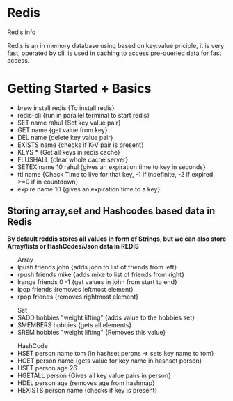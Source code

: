 # Redis
Redis info

Redis is an in memory database using based on key:value priciple, it is very fast, operated by cli, is used in caching to access pre-queried data for fast access.

<h1>Getting Started + Basics</h1>

<ul>
  <li>brew install redis {To install redis}</li>
  <li>redis-cli {run in parallel terminal to start redis}</li>
  <li>SET name rahul {Set key value pair}</li>
  <li>GET name {get value from key}</li>
  <li>DEL name {delete key value pair}</li>
  <li>EXISTS name {checks if K-V pair is present}</li>
  <li>KEYS * {Get all keys in redis cache}</li>
  <li>FLUSHALL {clear whole cache server}</li>
  <li>SETEX name 10 rahul {gives an expiration time to key in seconds}</li>
  <li>ttl name {Check Time to live for that key, -1 if indefinite, -2 if expired, >=0 if in countdown}</li>
  <li>expire name 10 {gives an expiration time to a key}</li>
</ul>

<h2>Storing array,set and Hashcodes based data in Redis</h2>

**By default reddis stores all values in form of Strings, but we can also store Array/lists or HashCodes/Json data in REDIS**

<ul>
  Array
  <li>lpush friends john {adds john to list of friends from left}</li>
  <li>rpush friends mike {adds mike to list of friends from right}</li>
  <li>lrange friends 0 -1 {get values in john from start to end}</li>
  <li>lpop friends {removes leftmost element}</li>
  <li>rpop friends {removes rightmost element}</li>
</ul>

<ul>
  Set
  <li>SADD hobbies "weight lifting" {adds value to the hobbies set}</li>
  <li>SMEMBERS hobbies {gets all elements}</li>
  <li>SREM hobbies "weight lifting" {Removes this value}</li>
</ul>

<ul>
  HashCode
  <li>HSET person name tom {in hashset perons => sets key name to tom}</li>
  <li>HGET person name {gets value for key name in hashset person}</li>
  <li>HSET person age 26</li>
  <li>HGETALL person {Gives all key value pairs in person}</li>
  <li>HDEL person age {removes age from hashmap}</li>
  <li>HEXISTS person name {checks if key is present}</li>
</ul>
